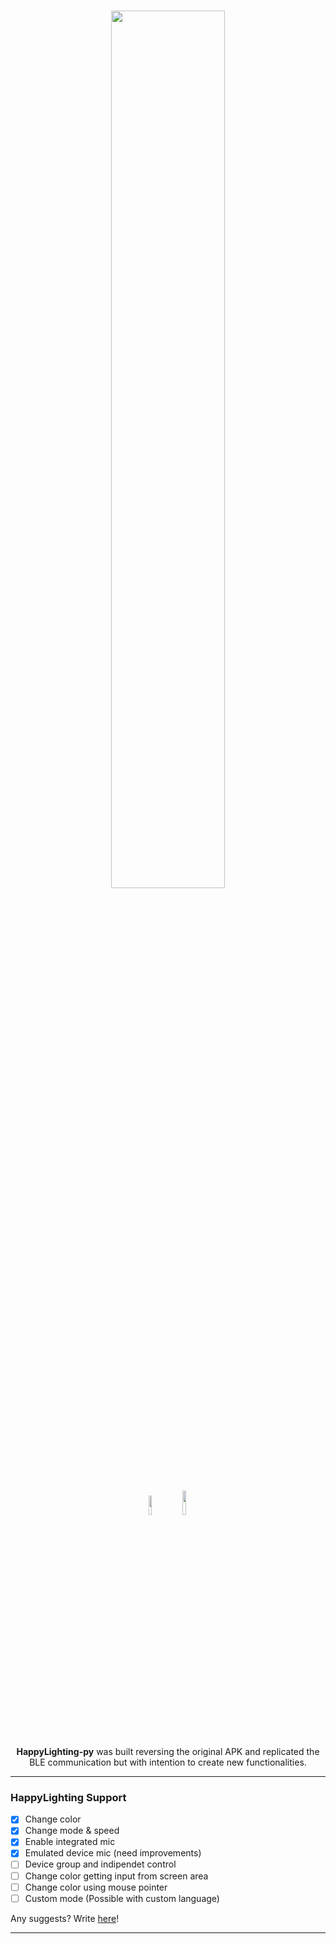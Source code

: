 <h1 align="center">
<p align="center">
  <img style="max-width: 100%;" width="60%" height="60%" src="https://raw.githubusercontent.com/MikeCoder96/HappyLighting-py/master/HappyLighting-py_logo.png">
</p>
<img width="9%" height="9%" src="https://img.shields.io/badge/python-3670A0?style=for-the-badge&logo=python&logoColor=ffdd54">
<img width="10%" height="10%" src="https://img.shields.io/badge/Windows-0078D6?style=for-the-badge&logo=windows&logoColor=white"> 
  
</h1>
 
<p align="center">
    <b>HappyLighting-py</b> was built reversing the original APK and replicated the BLE communication but with intention to create new functionalities.
</p>

---

### HappyLighting Support

- [x] Change color
- [x] Change mode & speed
- [x] Enable integrated mic
- [x] Emulated device mic (need improvements)
- [ ] Device group and indipendet control
- [ ] Change color getting input from screen area
- [ ] Change color using mouse pointer
- [ ] Custom mode (Possible with custom language)

Any suggests? Write [here](https://github.com/MikeCoder96/HappyLighting-py/issues)!

---






